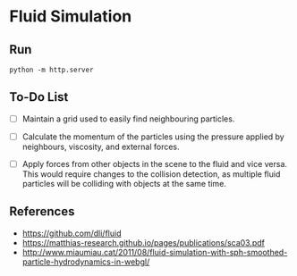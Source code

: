 # Fluid Simulation

## Run
```
python -m http.server
```

## To-Do List
- [ ] Maintain a grid used to easily find neighbouring particles.
- [ ] Calculate the momentum of the particles using the pressure applied by neighbours, viscosity, and external forces.
- [ ] Apply forces from other objects in the scene to the fluid and vice versa. This would require changes to the collision detection, as multiple fluid particles will be colliding with objects at the same time.


## References
* https://github.com/dli/fluid
* https://matthias-research.github.io/pages/publications/sca03.pdf
* http://www.miaumiau.cat/2011/08/fluid-simulation-with-sph-smoothed-particle-hydrodynamics-in-webgl/
